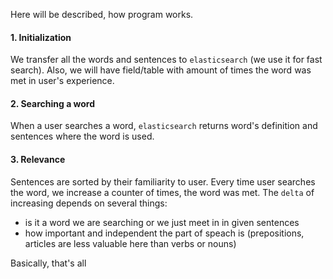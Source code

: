 Here will be described, how program works.
#### 1. Initialization
We transfer all the words and sentences to `elasticsearch` (we use it for fast search). Also, we will have field/table with amount of times the word was met in user's experience.

#### 2. Searching a word
When a user searches a word, `elasticsearch` returns word's definition and sentences where the word is used.

#### 3. Relevance
Sentences are sorted by their familiarity to user. Every time user searches the word, we increase a counter of times, the word was met. The `delta` of increasing depends on several things:
- is it a word we are searching or we just meet in in given sentences
- how important and independent the part of speach is (prepositions, articles are less valuable here than verbs or nouns)

Basically, that's all